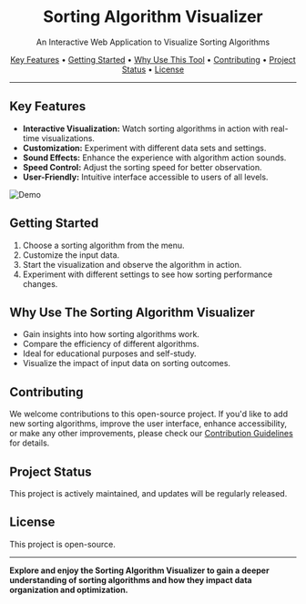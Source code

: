 <h1 align="center">Sorting Algorithm Visualizer</h1>

<p align="center">
  An Interactive Web Application to Visualize Sorting Algorithms
</p>

<p align="center">
  <a href="#key-features">Key Features</a> •
  <a href="#getting-started">Getting Started</a> •
  <a href="#why-use-the-sorting-algorithm-visualizer">Why Use This Tool</a> •
  <a href="#contributing">Contributing</a> •
  <a href="#project-status">Project Status</a> •
  <a href="#license">License</a>
</p>

---

## Key Features

- **Interactive Visualization:** Watch sorting algorithms in action with real-time visualizations.
- **Customization:** Experiment with different data sets and settings.
- **Sound Effects:** Enhance the experience with algorithm action sounds.
- **Speed Control:** Adjust the sorting speed for better observation.
- **User-Friendly:** Intuitive interface accessible to users of all levels.

![Demo](demo.gif)

## Getting Started

1. Choose a sorting algorithm from the menu.
2. Customize the input data.
3. Start the visualization and observe the algorithm in action.
4. Experiment with different settings to see how sorting performance changes.

## Why Use The Sorting Algorithm Visualizer

- Gain insights into how sorting algorithms work.
- Compare the efficiency of different algorithms.
- Ideal for educational purposes and self-study.
- Visualize the impact of input data on sorting outcomes.

## Contributing

We welcome contributions to this open-source project. If you'd like to add new sorting algorithms, improve the user interface, enhance accessibility, or make any other improvements, please check our [Contribution Guidelines](link-to-guidelines) for details.

## Project Status

This project is actively maintained, and updates will be regularly released.

## License

This project is open-source.

---

**Explore and enjoy the Sorting Algorithm Visualizer to gain a deeper understanding of sorting algorithms and how they impact data organization and optimization.**

